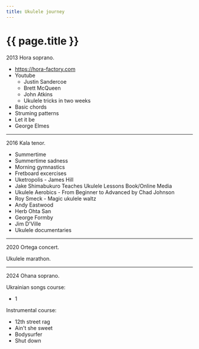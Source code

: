 ```yaml
---
title: Ukulele journey
---
```


# {{ page.title }}

2013 Hora soprano.

* https://hora-factory.com
* Youtube
  * Justin Sandercoe
  * Brett McQueen
  * John Atkins
  * Ukulele tricks in two weeks
* Basic chords
* Struming patterns
* Let it be
* George Elmes

---

2016 Kala tenor.

* Summertime
* Summertime sadness
* Morning gymnastics
* Fretboard excercises
* Uketropolis - James Hill
* Jake Shimabukuro Teaches Ukulele Lessons Book/Online Media
* Ukulele Aerobics - From Beginner to Advanced by Chad Johnson
* Roy Smeck - Magic ukulele waltz
* Andy Eastwood
* Herb Ohta San
* George Formby
* Jim D'Ville
* Ukulele documentaries

---

2020 Ortega concert.

Ukulele marathon.

---

2024 Ohana soprano.

Ukrainian songs course:
* 1
  
Instrumental course:
* 12th street rag
* Ain't she sweet
* Bodysurfer
* Shut down
